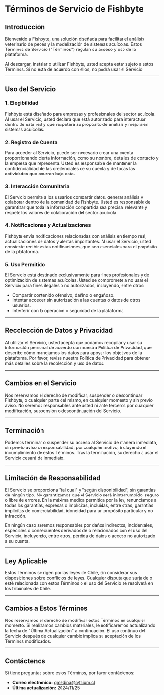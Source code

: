 # Términos de Servicio de Fishbyte

## Introducción
Bienvenido a Fishbyte, una solución diseñada para facilitar el análisis veterinario de peces y la modelización de sistemas acuícolas. Estos Términos de Servicio ("Términos") regulan su acceso y uso de la plataforma.

Al descargar, instalar o utilizar Fishbyte, usted acepta estar sujeto a estos Términos. Si no está de acuerdo con ellos, no podrá usar el Servicio.

---

## Uso del Servicio

### 1. Elegibilidad
Fishbyte está diseñado para empresas y profesionales del sector acuícola. Al usar el Servicio, usted declara que está autorizado para interactuar dentro de esta red y que respetará su propósito de análisis y mejora en sistemas acuícolas.

### 2. Registro de Cuenta
Para acceder al Servicio, puede ser necesario crear una cuenta proporcionando cierta información, como su nombre, detalles de contacto y la empresa que representa. Usted es responsable de mantener la confidencialidad de las credenciales de su cuenta y de todas las actividades que ocurran bajo esta.

### 3. Interacción Comunitaria
El Servicio permite a los usuarios compartir datos, generar análisis y colaborar dentro de la comunidad de Fishbyte. Usted es responsable de garantizar que toda la información compartida sea precisa, relevante y respete los valores de colaboración del sector acuícola.

### 4. Notificaciones y Actualizaciones
Fishbyte envía notificaciones relacionadas con análisis en tiempo real, actualizaciones de datos y alertas importantes. Al usar el Servicio, usted consiente recibir estas notificaciones, que son esenciales para el propósito de la plataforma.

### 5. Uso Permitido
El Servicio está destinado exclusivamente para fines profesionales y de optimización de sistemas acuícolas. Usted se compromete a no usar el Servicio para fines ilegales o no autorizados, incluyendo, entre otros:
- Compartir contenido ofensivo, dañino o engañoso.
- Intentar acceder sin autorización a las cuentas o datos de otros usuarios.
- Interferir con la operación o seguridad de la plataforma.

---

## Recolección de Datos y Privacidad
Al utilizar el Servicio, usted acepta que podamos recopilar y usar su información personal de acuerdo con nuestra Política de Privacidad, que describe cómo manejamos los datos para apoyar los objetivos de la plataforma. Por favor, revise nuestra Política de Privacidad para obtener más detalles sobre la recolección y uso de datos.

---

## Cambios en el Servicio
Nos reservamos el derecho de modificar, suspender o descontinuar Fishbyte, o cualquier parte del mismo, en cualquier momento y sin previo aviso. No seremos responsables ante usted ni ante terceros por cualquier modificación, suspensión o descontinuación del Servicio.

---

## Terminación
Podemos terminar o suspender su acceso al Servicio de manera inmediata, sin previo aviso o responsabilidad, por cualquier motivo, incluyendo el incumplimiento de estos Términos. Tras la terminación, su derecho a usar el Servicio cesará de inmediato.

---

## Limitación de Responsabilidad
El Servicio se proporciona "tal cual" y "según disponibilidad", sin garantías de ningún tipo. No garantizamos que el Servicio será ininterrumpido, seguro o libre de errores. En la máxima medida permitida por la ley, renunciamos a todas las garantías, expresas o implícitas, incluidas, entre otras, garantías implícitas de comerciabilidad, idoneidad para un propósito particular y no infracción.

En ningún caso seremos responsables por daños indirectos, incidentales, especiales o consecuentes derivados de o relacionados con el uso del Servicio, incluyendo, entre otros, pérdida de datos o acceso no autorizado a su cuenta.

---

## Ley Aplicable
Estos Términos se rigen por las leyes de Chile, sin considerar sus disposiciones sobre conflictos de leyes. Cualquier disputa que surja de o esté relacionada con estos Términos o el uso del Servicio se resolverá en los tribunales de Chile.

---

## Cambios a Estos Términos
Nos reservamos el derecho de modificar estos Términos en cualquier momento. Si realizamos cambios materiales, le notificaremos actualizando la fecha de "Última Actualización" a continuación. El uso continuo del Servicio después de cualquier cambio implica su aceptación de los Términos modificados.

---

## Contáctenos
Si tiene preguntas sobre estos Términos, por favor contáctenos:  
- **Correo electrónico:** gmedina@lythium.cl 
- **Última actualización:** 2024/11/25
